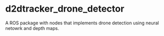 # d2dtracker_drone_detector
A ROS package with nodes that implements drone detection using neural netowrk and depth maps.
